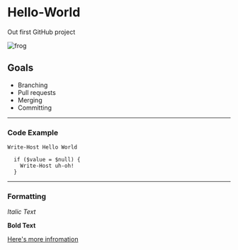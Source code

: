 # Hello-World
Out first GitHub project

![frog](https://cdn.mos.cms.futurecdn.net/rqoDpnCCrdpGFHM6qky3rS.jpg "My Frog")

## Goals
* Branching
* Pull requests
* Merging
* Committing

---

### Code Example
`Write-Host Hello World`

```
  if ($value = $null) {
    Write-Host uh-oh!
  }
```

---

### Formatting 
*Italic Text*

**Bold Text**

[Here's more infromation](google.com)
